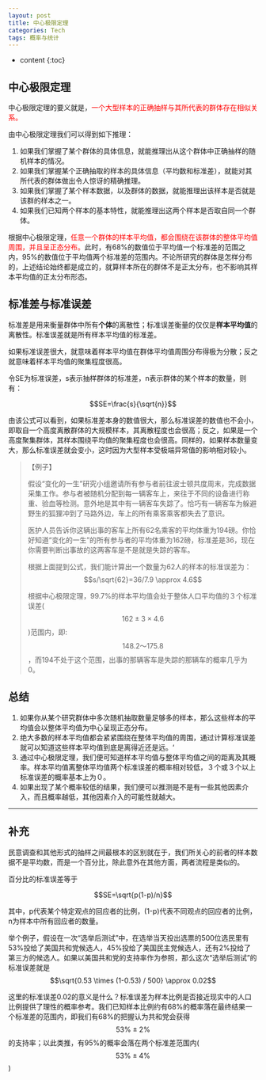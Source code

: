 ```yaml
---
layout: post
title: 中心极限定理
categories: Tech
tags: 概率与统计
---
```

* content
{:toc}

## 中心极限定理
中心极限定理的要义就是，<font color="red">一个大型样本的正确抽样与其所代表的群体存在相似关系。</font>

由中心极限定理我们可以得到如下推理：

1. 如果我们掌握了某个群体的具体信息，就能推理出从这个群体中正确抽样的随机样本的情况。
2. 如果我们掌握某个正确抽取的样本的具体信息（平均数和标准差），就能对其所代表的群体做出令人惊讶的精确推理。
3. 如果我们掌握了某个样本数据，以及群体的数据，就能推理出该样本是否就是该群的样本之一。
4. 如果我们已知两个样本的基本特性，就能推理出这两个样本是否取自同一个群体。

根据中心极限定理，<font color="red">任意一个群体的样本平均值，都会围绕在该群体的整体平均值周围，并且呈正态分布。</font>此时，有68%的数值位于平均值一个标准差的范围之内，95%的数值位于平均值两个标准差的范围内。不论所研究的群体是怎样分布的，上述结论始终都是成立的，就算样本所在的群体不是正太分布，也不影响其样本平均值的正太分布形态。



## 标准差与标准误差

标准差是用来衡量群体中所有**个体**的离散性；标准误差衡量的仅仅是**样本平均值**的离散性。标准误差就是所有样本平均值的标准差。

如果标准误差很大，就意味着样本平均值在群体平均值周围分布得极为分散；反之就意味着样本平均值的聚集程度很高。

令SE为标准误差，s表示抽样群体的标准差，n表示群体的某个样本的数量，则有：

$$SE=\frac{s}{\sqrt{n}}$$

由该公式可以看到，如果标准差本身的数值很大，那么标准误差的数值也不会小，即取自一个高度离散群体的大规模样本，其离散程度也会很高；反之，如果是一个高度聚集群体，其样本围绕平均值的聚集程度也会很高。同样的，如果样本数量变大，那么标准误差就会变小，这时因为大型样本受极端异常值的影响相对较小。

> 【例子】
>
> 假设“变化的一生”研究小组邀请所有参与者前往波士顿共度周末，完成数据采集工作。参与者被随机分配到每一辆客车上，来往于不同的设备进行称重、验血等检测。意外地是其中有一辆客车失踪了。恰巧有一辆客车为躲避野生的狐狸冲到了马路外边，车上的所有乘客乘客都失去了意识。
>
> 医护人员告诉你这辆出事的客车上所有62名乘客的平均体重为194磅。你恰好知道“变化的一生”的所有参与者的平均体重为162磅，标准差是36，现在你需要判断出事故的这两客车是不是就是失踪的客车。
>
> 根据上面提到公式，我们能计算出一个数量为62人的样本的标准误差为：$$s/\sqrt{62}=36/7.9 \approx 4.6$$
>
> 根据中心极限定理，99.7%的样本平均值会处于整体人口平均值的３个标准误差($$162 \pm 3\times 4.6​$$)范围内，即:$$148.2 ～ 175.8​$$，而194不处于这个范围，出事的那辆客车是失踪的那辆车的概率几乎为0。



## 总结

1. 如果你从某个研究群体中多次随机抽取数量足够多的样本，那么这些样本的平均值会以整体平均值为中心呈现正态分布。
2. 绝大多数的样本平均值都会紧紧围绕在整体平均值的周围，通过计算标准误差就可以知道这些样本平均值到底是离得近还是远。‘
3. 通过中心极限定理，我们便可知道样本平均值与整体平均值之间的距离及其概率。样本平均值离整体平均值两个标准误差的概率相对较低，３个或３个以上标准误差的概率基本上为０。
4. 如果出现了某个概率较低的结果，我们便可以推测是不是有一些其他因素介入，而且概率越低，其他因素介入的可能性就越大。



---

## 补充

民意调查和其他形式的抽样之间最根本的区别就在于，我们所关心的前者的样本数据不是平均数，而是一个百分比，除此意外在其他方面，两者流程是类似的。

百分比的标准误差等于

$$SE=\sqrt{p(1-p)/n}$$

其中，p代表某个特定观点的回应者的比例，(1-p)代表不同观点的回应者的比例，n为样本中所有回应者的数量。

举个例子，假设在一次“选举后测试”中，在选举当天投出选票的500位选民里有53%投给了美国共和党候选人，45%投给了美国民主党候选人，还有2%投给了第三方的候选人。如果以美国共和党的支持率作为参照，那么这次“选举后测试”的标准误差就是$$\sqrt{0.53 \times (1-0.53) / 500} \approx 0.02$$

这里的标准误差0.02的意义是什么？标准误差为样本比例是否接近现实中的人口比例提供了理性的概率参考。我们已知样本比例约有68%的概率落在最终结果一个标准差的范围内，即我们有68%的把握认为共和党会获得$$53\% \pm 2\% $$的支持率；以此类推，有95%的概率会落在两个标准差范围内($$53\% \pm 4\%$$)

